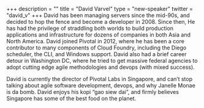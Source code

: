 +++
description = ""
title = "David Varvel"
type = "new-speaker"
twitter = "david_v"
+++
David has been managing servers since the mid-90s, and decided to hop the fence and become a developer in 2008. Since then, He has had the privilege of straddling both worlds to build production applications and infrastructure for dozens of companies in both Asia and North America. David joined Pivotal in 2012, where he has been a core contributor to many components of Cloud Foundry, including the Diego scheduler, the CLI, and Windows support. David also had a brief career detour in Washington DC, where he tried to get massive federal agencies to adopt cutting edge agile methodologies and devops (with mixed success).

David is currently the director of Pivotal Labs in Singapore, and can’t stop talking about agile software development, devops, and why Janelle Monae is da bomb. David enjoys his kopi “gao siew dai”, and firmly believes Singapore has some of the best food on the planet.